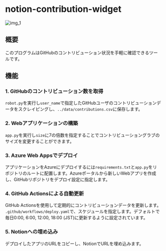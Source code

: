 # notion-contribution-widget

![img_1](https://qiita-user-contents.imgix.net/https%3A%2F%2Fqiita-image-store.s3.ap-northeast-1.amazonaws.com%2F0%2F3828517%2Fa61704d4-8dce-dafe-5296-4504242bfaab.png?ixlib=rb-4.0.0&auto=format&gif-q=60&q=75&s=67a95e2de5e99ea43087a95f6f590bed)

## 概要
このプログラムはGitHubのコントリビューション状況を手軽に確認できるツールです。

## 機能
### 1.  GitHubのコントリビューション数を取得
`robot.py`を実行し`user_name`で指定したGitHubユーザのコントリビューションデータをスクレイピングし、`../data/contributions.csv`に保存します。
### 2.  Webアプリケーションの構築
`app.py`を実行し`size`に7の倍数を指定することでコントリビューショングラブのサイズを変更することができます。
### 3.  Azure Web Appsでデプロイ
アプリケーションをAzureにデプロイするには`requirements.txt`と`app.py`をリポジトリのルートに配置します。Azureポータルから新しいWebアプリを作成し、GitHubリポジトリをデプロイ設定に指定します。
### 4.  GitHub Actionsによる自動更新
GitHub Actionsを使用して定期的にコントリビューションデータを更新します。
`.github/workflows/deploy.yaml`で、スケジュールを指定します。デフォルトで毎日0:00, 6:00, 12:00, 18:00 (JST)に更新するように設定されています。
### 5.  Notionへの埋め込み
デプロイしたアプリのURLをコピーし、NotionでURLを埋め込みます。


